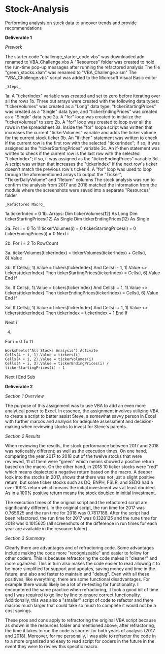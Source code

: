 # Stock-Analysis
Performing analysis on stock data to uncover trends and provide recommendations

**Deliverable 1**
 
  _Prework_
   
The starter code "challenge_starter_code.vbs" was downloaded adn renamed to VBA_Challenge.vbs
A "Resources" folder was created to hold the run-time pop-up messages after running the refactored analysis 
The file "green_stocks.xlsm" was renamed to "VBA_Challenge.xlsm"
The "VBA_Challenge.vbs" script was added to the Microsoft Visual Basic editor 

    _Steps_
   
1a. A "tickerIndex" variable was created and set to zero before iterating over all the rows 
1b. Three out arrays were created with the following data types: "tickerVolumes" was created as a "Long" data type, "tickerStartingPrices" was created as a "Single" data type, and "tickerEndingPrices" was created as a "Single" data type
2a. A "for" loop was created to initialize the "tickerVolumes" to zero
2b. A "for" loop was created to loop over all the rows in the spreadsheet
3a. Inside the "for" loopa script was written that increases the current "tickerVolumes" variable and adds the ticker volume for the current stock ticker 
3b. An "if-then" statement was written to check if the current row is the first row with the selected "tickerIndex"; if so, it was assigned as the "tickerStartingPrices" variable
3c. An if-then statement was written to check if the current row is the last row with the selected "tickerIndex"; if so, it was assigned as the "tickerEndingPrices" variable 
3d. A script was written that increases the "tickerIndex" if the next row's ticker doesn't match the previous row's ticker
4. A "for" loop was used to loop through the aforementioned arrays to output the "Ticker", "TickerDailyVolume" and "Return" columns
The stock analysis was run to confirm the analysis from 2017 and 2018 matched the information from the module where the screenshots were saved into a separate "Resources" folder 

    _Refactored Macro_

1a.tickerIndex = 0
1b. Arrays:
Dim tickerVolumes(12) As Long
Dim tickerStartingPrices(12) As Single
Dim tickerEndingPrices(12) As Single

2a.
For i = 0 To 11
    tickerVolumes(i) = 0
    tickerStartingPrices(i) = 0
    tickerEndingPrices(i) = 0
Next i

2b.
For i = 2 To RowCount

3a.
tickerVolumes(tickerIndex) = tickerVolumes(tickerIndex) + Cells(i, 8).Value

3b.
If Cells(i, 1).Value = tickers(tickerIndex) And Cells(i - 1, 1).Value <> tickers(tickerIndex) Then
tickerStartingPrices(tickerIndex) = Cells(i, 6).Value
    End If
    
3c.
If Cells(i, 1).Value = tickers(tickerIndex) And Cells(i + 1, 1).Value <> tickers(tickerIndex) Then
tickerEndingPrices(tickerIndex) = Cells(i, 6).Value
     End If

3d.
If Cells(i, 1).Value = tickers(tickerIndex) And Cells(i + 1, 1).Value <> tickers(tickerIndex) Then
tickerIndex = tickerIndex + 1
End If

Next i

4.
For i = 0 To 11
    
    Worksheets("All Stocks Analysis").Activate
    Cells(4 + i, 1).Value = tickers(i)
    Cells(4 + i, 2).Value = tickerVolumes(i)
    Cells(4 + i, 3).Value = tickerEndingPrices(i) / tickerStartingPrices(i) - 1
    
Next i
End Sub

**Deliverable 2**

 _Section 1 Overview_

The purpose of this assignment was to use VBA to add an even more analytical power to Excel. In essence, the assignment involves utilizing VBA to create a script to better assist Steve, a somewhat savvy person in Excel with further marcos and analysis for adequate assessment and decision-making when reviewing stocks to invest for Steve's parents. 

 _Section 2 Results_

When reviewing the results, the stock performance between 2017 and 2018 was noticeably different; as well as the execution times. On one hand, comparing the year 2017 to 2018 out of the twelve stocks that were reviewed, 11 of them were "green" which means showed a positive return based on the macro. On the other hand, in 2018 10 ticker stocks were "red" which means depiected a negative return based on the macro. A deeper look into the stocks in 2017, shows that there was not just a slight positive return, but some ticker stocks such as DQ, ENPH, FSLR, and SEDG had a over 100% return which means the initial investment was at least doubled. As in a 100% positive return means the stock doubled in initial investment. 

The execution times of the original script and the refactored script are significantly different. In the original script, the run time for 2017 was 0.765625 and the run time for 2018 was 0.7617188. After the script had been refactored, the run time for 2017 was 0.1328125 and the rune time for 2018 was 0.1015625 (all screenshots of the difference in run times for each year are available in the resource folder). 

 _Section 3 Summary_

Clearly there are advantages and of refractoring code. Some advantages include making the code more "recognizeable" and easier to follow for other coders. This is because refractoring the code makes it "cleaner" and more oganized. This in turn also makes the code easier to read allowing it to be more simplified for support and updates, saving money and time in the future, and also and faster to maintain and "debug". Even with all these positives, like everything, there are some functional disadvantages. For example there would likely be a lot of re-testing for functionality. I encountered the same practice when refractoring, it took a good bit of time and I was required to go line by line to ensure correct functionality. Additionally, this was also a "smaller" script of code to refactor and there macros much larger that could take so much to complete it would not be a cost savings. 

These pros and cons apply to refractoring the original VBA script because as shown in the resources folder and mentioned above, after refractoring, the time it takes to run the code is shorter for both years of analysis (2017 and 2018). Moreover, for me personally, I was able to refractor the code in to a more organized and easy to read script for coders in the future in the event they were to review this specific macro. 
